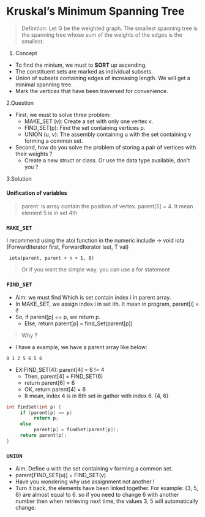 
# Kruskal’s Minimum Spanning Tree

> Definition: Let G be the weighted graph. The smallest spanning tree is the spanning tree whose sum of the weights of the edges is the smallest.

1. Concept

* To find the minium, we must to **SORT** up ascending.
* The constituent sets are marked as individual subsets.
* Union of subsets containing edges of increasing length. We will get a minimal spanning tree.
* Mark the vertices that have been traversed for convenience.

2.Question

* First, we must to solve three problem:
  * MAKE_SET (v): Create a set with only one vertex v.
  * FIND_SET(p): Find the set containing vertices p.
  * UNION (u, v): The assembly containing u with the set containing v forming a common set.
* Second, how do you solve the problem of storing a pair of vertices with their weights ?
  * Create a new struct or class. Or use the data type available, don't you ?

3.Solution

#### Unification of variables

> parent: is array contain the position of vertex. parent[5] = 4. It mean element 5 is in set 4th

### `MAKE_SET`

I recommend using the atoi function in the numeric include
-> void iota (ForwardIterator first, ForwardIterator last, T val)

     iota(parent, parent + n + 1, 0)

> Or if you want the simple way, you can use a for statement

### `FIND_SET`
* Aim: we must find Which is set contain index i in parent array.
* In MAKE_SET, we assign index i in set ith. It mean in program, parent[i] = i!
* So, if parent[p] == p, we return p.
  * Else, return parent[p] = find_Set(parent[p])
  
> Why ?

* I have a example, we have a parent array like below:

```
0 1 2 5 6 5 6
```
* EX:FIND_SET(4): parent[4] = 6 != 4
  * Then, parent[4] = FIND_SET(6)
  * return parent[6] = 6
  * OK, return parent[4] = 6
  * It mean, index 4 is in 6th set in gather with index 6. {4, 6}
```C++
int findSet(int p) {
	 if (parent[p] == p)
		  return p;
	 else
		  parent[p] = findSet(parent[p]);
	 return parent[p];
}
```
### `UNION`
* Aim: Define u with the set containing v forming a common set.
* parent[FIND_SET(u)] = FIND_SET(v)
* Have you wondering why use assignment not another !
* Turn it back, the elements have been linked together. For example: {3, 5, 6} are almost equal to 6. so if you need to change 6 with another number then when retrieving next time, the values 3, 5 will automatically change.

